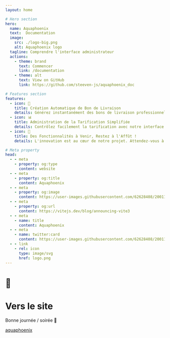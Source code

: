 ```yaml
---
layout: home

# Hero section
hero:
  name: Aquaphoenix
  text:  Documentation 
  image:
    src: ./logo-big.png
    alt: Aquaphoenix logo
  tagline: Comprendre l'interface administrateur
  actions:
    - theme: brand
      text: Commencer
      link: /documentation
    - theme: alt
      text: View on GitHub
      link: https://github.com/steeven-js/aquaphoenix_doc

# Features section
features:
  - icon: 🚚
    title: Création Automatique de Bon de Livraison
    details: Générez instantanément des bons de livraison professionnels pour les gestionnaires et les utilisateurs du tableau de bord. Simplifiez le processus de livraison.
  - icon: 📊
    title: Administration de la Tarification Simplifiée
    details: Contrôlez facilement la tarification avec notre interface administrative intuitive.
  - icon: 🚀
    title: Des Fonctionnalités à Venir, Restez à l'Affût !
    details: L'innovation est au cœur de notre projet. Attendez-vous à de nouvelles fonctionnalités passionnantes qui amélioreront votre expérience. Restez informé de nos mises à jour régulières pour accéder à des outils toujours plus performants et adaptés à vos besoin

# Meta property
head:
  - - meta
    - property: og:type
      content: website
  - - meta
    - property: og:title
      content: Aquaphoenix
  - - meta
    - property: og:image
      content: https://user-images.githubusercontent.com/62628408/200117602-4b274d14-b1b2-4f61-8dcd-9f9482c677a0.png
  - - meta
    - property: og:url
      content: https://vitejs.dev/blog/announcing-vite3
  - - meta
    - name: title
      content: Aquaphoenix
  - - meta
    - name: twitter:card
      content: https://user-images.githubusercontent.com/62628408/200117602-4b274d14-b1b2-4f61-8dcd-9f9482c677a0.png
  - - link
    - rel: icon
      type: image/svg
      href: logo.png
---
```


<!-- Custom home layout -->
<div class="custom-layout">
  <h1>🚀</h1>
  <h1>Vers le site</h1>
  <p>Bonne journée / soirée 👋</p>
  <a href="https://aquaphoenix.jsprod.fr/" target="_blank" class="btn">aquaphoenix</a>
</div>
